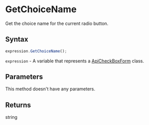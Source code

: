 # GetChoiceName

Get the choice name for the current radio button.

## Syntax

```javascript
expression.GetChoiceName();
```

`expression` - A variable that represents a [ApiCheckBoxForm](../ApiCheckBoxForm.md) class.

## Parameters

This method doesn't have any parameters.

## Returns

string